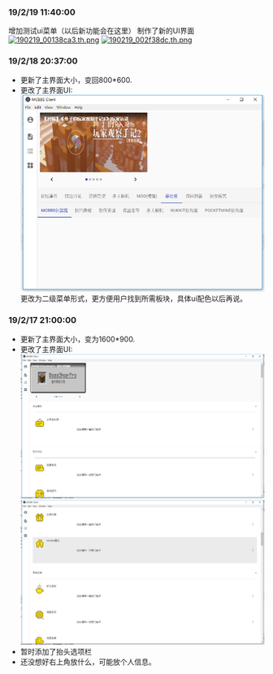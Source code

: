 ### 19/2/19 11:40:00

增加测试ui菜单（以后新功能会在这里）
制作了新的UI界面  
[![190219_00138ca3.th.png](https://miao.su/images/2019/02/19/190219_00138ca3.th.png)](https://miao.su/image/H7Fcw) 
[![190219_002f38dc.th.png](https://miao.su/images/2019/02/19/190219_002f38dc.th.png)](https://miao.su/image/H7Gx7)

### 19/2/18 20:37:00

- 更新了主界面大小，变回800*600.
- 更改了主界面UI:
![新ui](./pics/190218_001.png)
更改为二级菜单形式，更方便用户找到所需板块，具体ui配色以后再说。

### 19/2/17 21:00:00

- 更新了主界面大小，变为1600*900.
- 更改了主界面UI:
![新ui](./pics/190217_001.png)
![新ui](./pics/190217_002.png)
- 暂时添加了抬头选项栏
- 还没想好右上角放什么，可能放个人信息。
